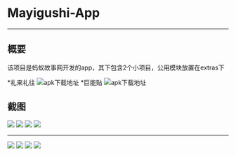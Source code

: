 # Mayigushi-App

***

## 概要

该项目是蚂蚁故事网开发的app，其下包含2个小项目，公用模块放置在extras下

*礼来礼往 ![apk下载地址](http://fir.im/27rg)
*巨能贴 ![apk下载地址](http://fir.im/akz8)

## 截图

![](./lilailiwang/screenshots/59A81DCB53C3E8EC66A37770FF25E705.jpg)
![](./lilailiwang/screenshots/B97228B8772C16AFC7750606CDE89ADD.jpg)
![](./lilailiwang/screenshots/3C7601C44CCA667CCC8591AE9EF3CC96.jpg)
![](./lilailiwang/screenshots/12BD1AD68A19C73F9B9EA8D2888CC4A5.jpg)

***

![](./junengtie/screenshots/Screenshot_2016-05-20-09-44-51-823.png)
![](./junengtie/screenshots/Screenshot_2016-05-20-09-50-19-298.png)
![](./junengtie/screenshots/Screenshot_2016-05-20-09-50-26-426.png)
![](./junengtie/screenshots/Screenshot_2016-05-20-09-50-39-474.png)
